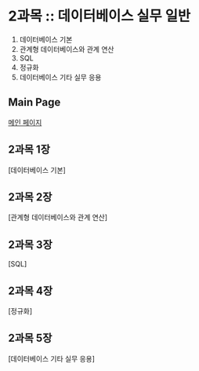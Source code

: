 # 2과목 :: 데이터베이스 실무 일반
1. 데이터베이스 기본
2. 관계형 데이터베이스와 관계 연산
3. SQL
4. 정규화
5. 데이터베이스 기타 실무 응용


## Main Page
[메인 페이지](https://github.com/JuNijen/Industrial-Engineer-Information-Processing/wiki/0_Main-Page)

## 2과목 1장
[데이터베이스 기본]

## 2과목 2장
[관계형 데이터베이스와 관계 연산]

## 2과목 3장
[SQL]

## 2과목 4장
[정규화]

## 2과목 5장
[데이터베이스 기타 실무 응용]